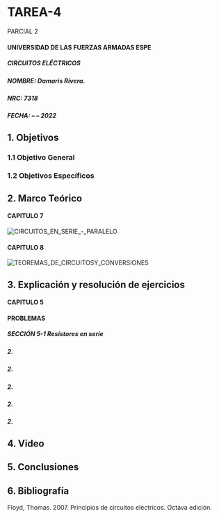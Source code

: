 # TAREA-4
PARCIAL 2

#### UNIVERSIDAD DE LAS FUERZAS ARMADAS ESPE
##### CIRCUITOS ELÉCTRICOS
##### NOMBRE: Damaris Rivera.
##### NRC: 7318                                                                                                                  
##### FECHA:  –  – 2022

## 1. Objetivos 
  
### 1.1 Objetivo General
        

	
### 1.2 Objetivos Específicos
        

	
## 2. Marco Teórico

#### CAPITULO 7

![CIRCUITOS_EN_SERIE_-_PARALELO](https://user-images.githubusercontent.com/105671763/176796152-80a7a02e-0b0f-4d8f-a736-83460c08b42d.png)

#### CAPITULO 8 
![TEOREMAS_DE_CIRCUITOSY_CONVERSIONES](https://user-images.githubusercontent.com/105671763/176816913-9a771115-6f15-4a00-9ff4-34708eff9da8.png)

## 3. Explicación y resolución de ejercicios 

#### CAPITULO 5 

#### PROBLEMAS 

##### *SECCIÓN 5-1 	Resistores en serie*
	
##### 2.

##### 2.

##### 2.
##### 2.

##### 2.

## 4. Video



## 5. Conclusiones



## 6. Bibliografía

Floyd, Thomas. 2007. Principios de circuitos eléctricos. Octava edición.

